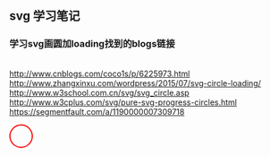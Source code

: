 ##	 svg 学习笔记 
###  学习svg画圆加loading找到的blogs链接	
<br> http://www.cnblogs.com/coco1s/p/6225973.html
<br> http://www.zhangxinxu.com/wordpress/2015/07/svg-circle-loading/
<br> http://www.w3school.com.cn/svg/svg_circle.asp
<br> http://www.w3cplus.com/svg/pure-svg-progress-circles.html
<br> https://segmentfault.com/a/1190000007309718

<svg version="1.1" xmlns="http://www.w3.org/2000/svg" xmlns:xlink="http://www.w3.org/1999/xlink" xml:space="preserve"
     width="42" height="42" viewbox="0 0 42 42">
    <circle r="20" cy="21" cx="21" stroke-width="1" stroke="#333" fill="none"/>
    <circle class="progress" r="20" cy="21" cx="21" stroke-width="2" stroke="red" fill="none"/>
</svg>
